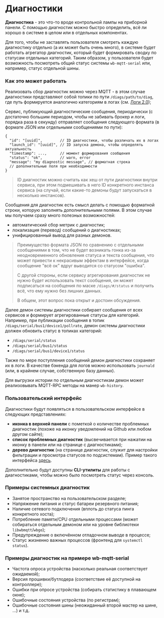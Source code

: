 # Диагностики

**Диагностика** - это что-то вроде контрольной лампы на приборной панели. С помощью диагностик можно быстро определить, всё ли хорошо в системе в целом или в отдельных компонентах.

Для того, чтобы не заставлять пользователя смотреть каждую диагностику отдельно \(а их может быть очень много\), в системе будет работать агрегатор диагностик, который будет формировать сводку по статусам отдельных категорий. Таким образом, у пользователя будет возможность посмотреть общий статус системы `wb-mqtt-serial` или, например, статус отдельной шины.

### Как это может работать

Реализовать сбор диагностик можно через MQTT - в этом случае диагностики представляют собой топики по пути `/diags/path/to/diag`, где путь формируется аналогично категориям в логах \(см. [Логи 2.0](../logs_2_0.md)\);

Cервис, публикующий диагностические сообщения, периодически \(с достаточно большим периодом, чтобы не забивать брокер и логи, порядка раза в секунду\) отправляет сообщения следующего формата \(в формате JSON или отдельными сообщениями по пути\):

```text
{
  "id": "[uuid]",        // ID диагностики, чтобы различать их в логах
  "launch_id": "[uuid]", // ID запуска демона, чтобы определять актуальность
  "timestamp": ...,      // момент формирования сообщения
  "status": "ok",        // warn, error
  "message": "my diagnostic message", // форматная строка
  // дополнительные поля при необходимости
}
```

> ID диагностик можно считать как хеш от пути диагностики внутри сервиса, при этом подмешивать в него ID конкретного инстанса сервиса \(на случай, если какие-то демоны будут запускаться в несколько инстансов\).

Сообщения для диагностик есть смысл делать с помощью форматной строки, которую заполнять дополнительными полями. В этом случае мы получаем сразу много полезных возможностей:

* автоматический сбор метрик с диагностик;
* локализация \(перевод\) сообщений о диагностиках;
* унифицированный вывод для разных демонов.

> Преимущество формата JSON по сравнению с отдельными сообщениями в том, что не будет возникать гонка из-за неодновременного обновления статуса и текста сообщения, что может привести к некрасивым эффектам в интерфейсе, когда сообщение "всё ок" вдруг выводится со статусом "ошибка".
>
> С другой стороны, если сервису агрегирования диагностик не нужно будет использовать текст сообщения, он может подписаться на сообщения по маске `/diags/#/status` и получить всё, что ему нужно без лишних данных.
>
> В общем, этот вопрос пока открыт и достоин обсуждения.

Далее демон системы диагностики собирает сообщения от всех сервисов и формирует агрегированные статусы для категорий. Например, при публикации сообщения в топик `/diags/serial/bus1/device1/pollrate`, демон системы диагностики должен обновить статус в топиках категорий:

* `/diags/serial/status`
* `/diags/serial/bus1/status`
* `/diags/serial/bus1/device1/status`

Также по мере поступления сообщений демон диагностики сохраняет их в логи. В качестве бэкенда для логов можно использовать `journald` \(или, в крайнем случае, собственную базу данных\).

Для выгрузки истории по отдельным диагностикам демон может реализовывать MQTT-RPC методы на манер `wb-history`.

### Пользовательский интерфейс

Диагностики будут появляться в пользовательском интерфейсе в следующих представлениях:

* **иконка в верхней панели** с пометкой о количестве проблемных диагностик \(похоже на иконку уведомлений на Github или любом другом сайте\);
* **список проблемных диагностик** \(высвечивается при нажатии на иконку в панели или на странице с диагностиками\);
* **дерево диагностик** \(на странице диагностик, служит для настройки фильтрации и просмотра статусов по подсистемам\). Пример такого интерфейса [здесь](http://files.webconn.ru/wb-diag-demo/demo/app/).

Дополнительно будут доступны **CLI-утилиты** для работы с диагностиками, чтобы можно было посмотреть статус через консоль.

### Примеры системных диагностик

* Занятое пространство на пользовательском разделе;
* Напряжение питания и статус батареи резервного питания;
* Наличие сетевого подключения \(вплоть до статуса пинга конкретного хоста\);
* Потребление памяти/CPU отдельными процессами \(может собираться отдельным демоном или на уровне библиотеки `libwbmqtt`/`wbgo`\);
* Предупреждение о включённом отладочном выводе в процессе;
* Статус жизненно важных процессов \(фронтенд для `systemctl status`\).

### Примеры диагностик на примере wb-mqtt-serial

* Частота опроса устройства \(насколько реальная соответствует ожидаемой\);
* Версия прошивки/бутлодера \(соответствие её доступной на контроллере\);
* Ошибки при опросе устройства \(собирать статистику в плавающем окне\);
* Ошибочные состояния устройства \(по регистрам\);
* Ошибочные состояния шины \(неожиданный второй мастер на шине, ...\) и т.д.

